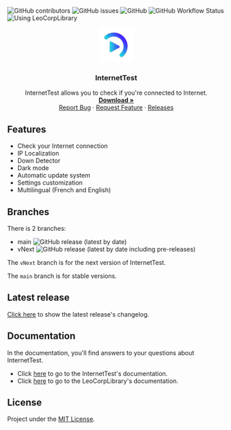 ![GitHub contributors](https://img.shields.io/github/contributors/Leo-Corporation/LABS-ExperimentalConsole)
![GitHub issues](https://img.shields.io/github/issues/Leo-Corporation/InternetTest)
![GitHub](https://img.shields.io/github/license/Leo-Corporation/InternetTest)
![GitHub Workflow Status](https://img.shields.io/github/workflow/status/Leo-Corporation/InternetTest/.NET%20Framework%20CI)
![Using LeoCorpLibrary](https://img.shields.io/badge/using-LeoCorpLibrary-blue)
<br />
<p align="center">
  <a href="https://github.com/Leo-Corporation/InternetTest">
    <img src=".github/images/logo.png" alt="Logo" width="80" height="80">
  </a>

  <h3 align="center">InternetTest</h3>

  <p align="center">
    InternetTest allows you to check if you're connected to Internet.
    <br />
    <a href="https://bit.ly/InternetTest4"><strong>Download »</strong></a>
    <br />
    <a href="https://github.com/Leo-Corporation/InternetTest/issues/new?assignees=&labels=bug&template=bug_report.md&title=%5BBug%5D+">Report Bug</a>
    ·
    <a href="https://github.com/Leo-Corporation/InternetTest/issues/new?assignees=&labels=enhancement&template=feature_request.md&title=%5BEnhancement%5D+">Request Feature</a>
    ·
    <a href="https://github.com/Leo-Corporation/InternetTest/releases">Releases</a>

  </p>
</p>

## Features
* Check your Internet connection
* IP Localization
* Down Detector
* Dark mode
* Automatic update system
* Settings customization
* Multilingual (French and English)

## Branches
There is 2 branches: 
* main ![GitHub release (latest by date)](https://img.shields.io/github/v/release/Leo-Corporation/InternetTest)
* vNext ![GitHub release (latest by date including pre-releases)](https://img.shields.io/github/v/release/Leo-Corporation/InternetTest?include_prereleases)

The ``vNext`` branch is for the next version of InternetTest.

The ``main`` branch is for stable versions.
## Latest release
[Click here](https://github.com/Leo-Corporation/InternetTest/releases) to show the latest release's changelog.
## Documentation 
In the documentation, you'll find answers to your questions about InternetTest.

- Click [here](https://github.com/Leo-Corporation/InternetTest/wiki) to go to the InternetTest's documentation.
- Click [here](https://github.com/Leo-Corporation/LeoCorpLibrary/wiki) to go to the LeoCorpLibrary's documentation.
## License
Project under the [MIT License](https://github.com/Leo-Corporation/InternetTest/blob/main/LICENSE).
